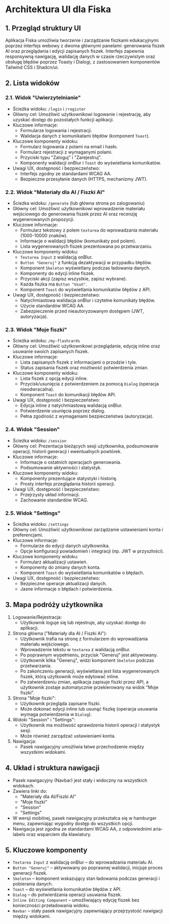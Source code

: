 # Architektura UI dla Fiska

## 1. Przegląd struktury UI

Aplikacja Fiska umożliwia tworzenie i zarządzanie fiszkami edukacyjnymi poprzez interfejs webowy z dwoma głównymi panelami: generowania fiszek AI oraz przeglądania i edycji zapisanych fiszek. Interfejs zapewnia responsywną nawigację, walidację danych w czasie rzeczywistym oraz obsługę błędów poprzez Toasty i Dialogi, z zastosowaniem komponentów Tailwind CSS i Shadcn/ui.

## 2. Lista widoków

### 2.1. Widok "Uwierzytelnianie"

- Ścieżka widoku: `/login` i `/register`
- Główny cel: Umożliwić użytkownikowi logowanie i rejestrację, aby uzyskać dostęp do pozostałych funkcji aplikacji.
- Kluczowe informacje:
  - Formularze logowania i rejestracji.
  - Walidacja danych z komunikatami błędów (komponent `Toast`).
- Kluczowe komponenty widoku:
  - Formularz logowania z polami na email i hasło.
  - Formularz rejestracji z wymaganymi polami.
  - Przyciski typu "Zaloguj" i "Zarejestruj".
  - Komponenty walidacji onBlur i `Toast` do wyświetlania komunikatów.
- Uwagi UX, dostępność i bezpieczeństwo:
  - Interfejs zgodny ze standardami WCAG AA.
  - Bezpieczne przesyłanie danych (HTTPS, mechanizmy JWT).

### 2.2. Widok "Materiały dla AI / Fiszki AI"

- Ścieżka widoku: `/generate` (lub główna strona po zalogowaniu)
- Główny cel: Umożliwić użytkownikowi wprowadzenie materiału wejściowego do generowania fiszek przez AI oraz recenzję wygenerowanych propozycji.
- Kluczowe informacje:
  - Formularz tekstowy z polem `textarea` do wprowadzania materiału (1000-10000 znaków).
  - Informacje o walidacji błędów (komunikaty pod polem).
  - Lista wygenerowanych fiszek prezentowana po przetwarzaniu.
- Kluczowe komponenty widoku:
  - `Textarea Input` z walidacją onBlur.
  - `Button "Generuj"` z funkcją dezaktywacji w przypadku błędów.
  - Komponent `Skeleton` wyświetlany podczas ładowania danych.
  - Komponenty do edycji inline fiszek.
  - Przyciski akcji (zapisz wszystkie, zapisz wybrane).
  - Każda fiszka ma `Button "Usuń"`.
  - Komponent `Toast` do wyświetlania komunikatów błędów z API.
- Uwagi UX, dostępność i bezpieczeństwo:
  - Natychmiastowa walidacja onBlur i czytelne komunikaty błędów.
  - Użycie standardów WCAG AA.
  - Zabezpieczenie przed nieautoryzowanym dostępem (JWT, autoryzacja).

### 2.3. Widok "Moje fiszki"

- Ścieżka widoku: `/my-flashcards`
- Główny cel: Umożliwić użytkownikowi przeglądanie, edycję inline oraz usuwanie swoich zapisanych fiszek.
- Kluczowe informacje:
  - Lista zapisanych fiszek z informacjami o przodzie i tyle.
  - Status zapisania fiszek oraz możliwość potwierdzenia zmian.
- Kluczowe komponenty widoku:
  - Lista fiszek z opcją edycji inline.
  - Przycisk/usunięcia z potwierdzeniem za pomocą `Dialog` (operacja nieodwracalna).
  - Komponent `Toast` do komunikacji błędów API.
- Uwagi UX, dostępność i bezpieczeństwo:
  - Edycja inline z natychmiastową walidacją onBlur.
  - Potwierdzenie usunięcia poprzez dialog.
  - Pełna zgodność z wymaganiami bezpieczeństwa (autoryzacja).

### 2.4. Widok "Session"

- Ścieżka widoku: `/session`
- Główny cel: Prezentacja bieżących sesji użytkownika, podsumowanie operacji, historii generacji i ewentualnych powtórek.
- Kluczowe informacje:
  - Informacje o ostatnich operacjach generowania.
  - Podsumowanie aktywności i statystyk.
- Kluczowe komponenty widoku:
  - Komponenty prezentujące statystyki i historię.
  - Prosty interfejs przeglądania historii operacji.
- Uwagi UX, dostępność i bezpieczeństwo:
  - Przejrzysty układ informacji.
  - Zachowanie standardów WCAG.

### 2.5. Widok "Settings"

- Ścieżka widoku: `/settings`
- Główny cel: Umożliwić użytkownikowi zarządzanie ustawieniami konta i preferencjami.
- Kluczowe informacje:
  - Formularze do edycji danych użytkownika.
  - Opcje konfiguracji powiadomień i integracji (np. JWT w przyszłości).
- Kluczowe komponenty widoku:
  - Formularz aktualizacji ustawień.
  - Komponenty do zmiany danych konta.
  - Komponent `Toast` do wyświetlania komunikatów o błędach.
- Uwagi UX, dostępność i bezpieczeństwo:
  - Bezpieczne operacje aktualizacji danych.
  - Jasne informacje o błędach i potwierdzenia.

## 3. Mapa podróży użytkownika

1. Logowanie/Rejestracja:
   - Użytkownik loguje się lub rejestruje, aby uzyskać dostęp do aplikacji.
2. Strona główna ("Materiały dla AI / Fiszki AI"):
   - Użytkownik trafia na stronę z formularzem do wprowadzania materiału wejściowego.
   - Wprowadzenie tekstu w `textarea` z walidacją onBlur.
   - Po poprawnym wypełnieniu, przycisk "Generuj" jest aktywowany.
   - Użytkownik klika "Generuj", widzi komponent `Skeleton` podczas przetwarzania.
   - Po zakończeniu generacji, wyświetlana jest lista wygenerowanych fiszek, którą użytkownik może edytować inline.
   - Po zatwierdzeniu zmian, aplikacja zapisuje fiszki przez API, a użytkownik zostaje automatycznie przekierowany na widok "Moje fiszki".
3. Strona "Moje fiszki":
   - Użytkownik przegląda zapisane fiszki.
   - Może dokonać edycji inline lub usunąć fiszkę (operacja usuwania wymaga potwierdzenia w `Dialog`).
4. Widoki "Session" i "Settings":
   - Użytkownik ma możliwość sprawdzenia historii operacji i statystyk sesji.
   - Może również zarządzać ustawieniami konta.
5. Nawigacja:
   - Pasek nawigacyjny umożliwia łatwe przechodzenie między wszystkimi widokami.

## 4. Układ i struktura nawigacji

- Pasek nawigacyjny (Navbar) jest stały i widoczny na wszystkich widokach.
- Zawiera linki do:
  - "Materiały dla AI/Fiszki AI"
  - "Moje fiszki"
  - "Session"
  - "Settings"
- W wersji mobilnej, pasek nawigacyjny przekształca się w hamburger menu, zapewniając wygodny dostęp do wszystkich opcji.
- Nawigacja jest zgodna ze standardami WCAG AA, z odpowiednimi aria-labels oraz wsparciem dla klawiatury.

## 5. Kluczowe komponenty

- `Textarea Input` z walidacją onBlur – do wprowadzania materiału AI.
- `Button "Generuj"` – aktywowany po poprawnej walidacji, inicjuje proces generacji fiszek.
- `Skeleton` – komponent wskazujący stan ładowania podczas generacji i pobierania danych.
- `Toast` – do wyświetlania komunikatów błędów z API.
- `Dialog` – do potwierdzania operacji usuwania fiszek.
- `Inline Editing Component` – umożliwiający edycję fiszek bez konieczności przeładowania widoku.
- `Navbar` – stały pasek nawigacyjny zapewniający przejrzystość nawigacji między widokami.
